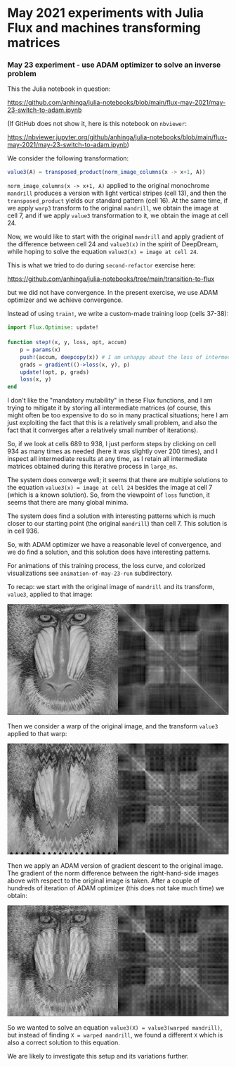 # May 2021 experiments with Julia Flux and machines transforming matrices

### May 23 experiment - use ADAM optimizer to solve an inverse problem

This the Julia notebook in question:

https://github.com/anhinga/julia-notebooks/blob/main/flux-may-2021/may-23-switch-to-adam.ipynb

(If GitHub does not show it, here is this notebook on `nbviewer`:

https://nbviewer.jupyter.org/github/anhinga/julia-notebooks/blob/main/flux-may-2021/may-23-switch-to-adam.ipynb)

We consider the following transformation:

```julia
value3(A) = transposed_product(norm_image_columns(x -> x+1, A))
```

`norm_image_columns(x -> x+1, A)` applied to the original monochrome `mandrill`
produces a version with light vertical stripes (cell 13), and then the `transposed_product`
yields our standard pattern (cell 16). At the same time, if we apply `warp3` transform to the
original `mandrill`, we obtain the image at cell 7, and if we apply `value3` transformation
to it, we obtain the image at cell 24.

Now, we would like to start with the original `mandrill` and apply gradient of the difference
between cell 24 and `value3(x)` in the spirit of DeepDream, while hoping to solve the
equation `value3(x) = image at cell 24`.

This is what we tried to do during `second-refactor` exercise here:

https://github.com/anhinga/julia-notebooks/tree/main/transition-to-flux

but we did not have convergence. In the present exercise, we use ADAM optimizer
and we achieve convergence.

Instead of using `train!`, we write a custom-made training loop (cells 37-38):

```julia
import Flux.Optimise: update!

function step!(x, y, loss, opt, accum)
    p = params(x)
    push!(accum, deepcopy(x)) # I am unhappy about the loss of intermediate parameter values
    grads = gradient(()->loss(x, y), p)
    update!(opt, p, grads)
    loss(x, y)
end
```

I don't like the "mandatory mutability" in these Flux functions, and I am trying to mitigate it
by storing all intermediate matrices (of course, this might often be too expensive to do so
in many practical situations; here I am just exploiting the fact that this is a relatively
small problem, and also the fact that it converges after a relatively small number of iterations).

So, if we look at cells 689 to 938, I just perform steps by clicking on cell 934 as many times
as needed (here it was slightly over 200 times), and I inspect all intermediate results at any time,
as I retain all intermediate matrices obtained during this iterative process in `large_ms`.

The system does converge well; it seems that there are multiple solutions to the equation
`value3(x) = image at cell 24` besides the image at cell 7 (which is a known solution).
So, from the viewpoint of `loss` function, it seems that there are many global minima.

The system does find a solution with interesting patterns which is much closer to our starting
point (the original `mandrill`) than cell 7. This solution is in cell 936.

So, with ADAM optimizer we have a reasonable level of convergence, and we do find a solution,
and this solution does have interesting patterns.

For animations of this training process, the loss curve, and colorized visualizations see `animation-of-may-23-run` subdirectory.

To recap: we start with the original image of `mandrill` and its transform, `value3`, applied to that image:

![original_image_and_its_transform](original_image_and_its_transform.png "original_image_and_its_transform")

Then we consider a warp of the original image, and the transform `value3` applied to that warp:

![warped_image_and_its_transform](warped_image_and_its_transform.png "warped_image_and_its_transform")

Then we apply an ADAM version of gradient descent to the original image. The gradient 
of the norm difference between the right-hand-side images above with respect to the original image is taken.
After a couple of hundreds of iteration of ADAM optimizer (this does not take much time) we obtain:

![image_found_by_machine_learning_and_its_transform](image_found_by_machine_learning_and_its_transform.png "image_found_by_machine_learning_and_its_transform")

So we wanted to solve an equation `value3(X) = value3(warped mandrill)`, but instead of finding `X = warped mandrill`,
we found a different `X` which is also a correct solution to this equation.

We are likely to investigate this setup and its variations further.
